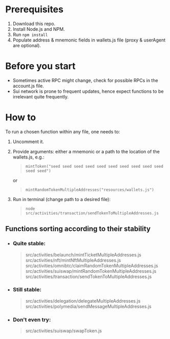 # Prerequisites

1. Download this repo.
2. Install Node.js and NPM.
3. Run ```npm install```
3. Populate address & mnemonic fields in wallets.js file (proxy & userAgent are optional).

# Before you start

* Sometimes active RPC might change, check for possible RPCs in the account.js file.
* Sui network is prone to frequent updates, hence expect functions to be irrelevant quite frequently.

# How to

To run a chosen function within any file, one needs to:
1. Uncomment it.
2. Provide arguments: either a mnemonic or a path to the location of the wallets.js, e.g.:
    > ```mintToken("seed seed seed seed seed seed seed seed seed seed seed seed")```

    or

    > ```mintRandomTokenMultipleAddresses("resources/wallets.js")```
3. Run in terminal (change path to a desired file):

    >```node src/activities/transaction/sendTokenToMultipleAddresses.js```

## Functions sorting according to their stability
* ### Quite stable:
    > src/activities/belaunch/mintTicketMultipleAddresses.js
    src/activities/nft/mintNftMultipleAddresses.js
    src/activities/omnibtc/claimRandomTokenMultipleAddresses.js
    src/activities/suiswap/mintRandomTokenMultipleAddresses.js
    src/activities/transaction/sendTokenToMultipleAddresses.js

* ### Still stable:
    > src/activities/delegation/delegateMultipleAddresses.js
    src/activities/polymedia/sendMessageMultipleAddresses.js
    
* ### Don't even try:
    > src/activities/suiswap/swapToken.js







